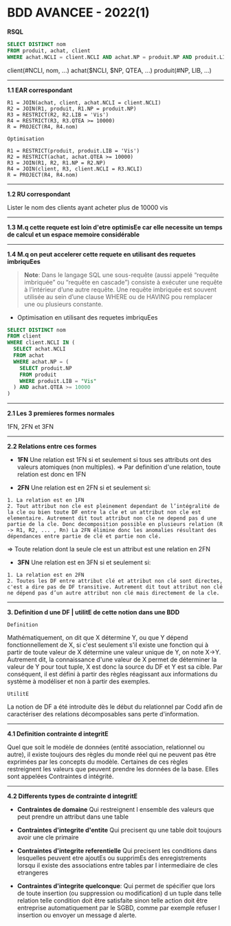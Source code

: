 # BDD AVANCEE - 2022(1)

**RSQL**
```sql
SELECT DISTINCT nom
FROM produit, achat, client
WHERE achat.NCLI = client.NCLI AND achat.NP = produit.NP AND produit.LIB = "Vis" AND achat.QTEA >= 10000
```

client(#NCLI, nom, ...)
achat($NCLI, $NP, QTEA, ...)
produit(#NP, LIB, ...)

---

**1.1 EAR correspondant**

```
R1 = JOIN(achat, client, achat.NCLI = client.NCLI)
R2 = JOIN(R1, produit, R1.NP = produit.NP)
R3 = RESTRICT(R2, R2.LIB = 'Vis')
R4 = RESTRICT(R3, R3.QTEA >= 10000)
R = PROJECT(R4, R4.nom)
```

`Optimisation`

```
R1 = RESTRICT(produit, produit.LIB = 'Vis')
R2 = RESTRICT(achat, achat.QTEA >= 10000)
R3 = JOIN(R1, R2, R1.NP = R2.NP)
R4 = JOIN(client, R3, client.NCLI = R3.NCLI)
R = PROJECT(R4, R4.nom)
```

---

**1.2 RU correspondant**

Lister le nom des clients ayant acheter plus de 10000 vis

---

**1.3 M.q cette requete est loin d'etre optimisEe car elle necessite un temps de calcul et un espace memoire considérable**

---

**1.4 M.q on peut accelerer cette requete en utilisant des requetes imbriquEes**

> **Note**: Dans le langage SQL une sous-requête (aussi appelé “requête imbriquée” ou “requête en cascade”) consiste à exécuter une requête à l’intérieur d’une autre requête. Une requête imbriquée est souvent utilisée au sein d’une clause WHERE ou de HAVING pou remplacer une ou plusieurs constante.

- Optimisation en utilisant des requetes imbriquEes
```sql
SELECT DISTINCT nom
FROM client
WHERE client.NCLI IN (
  SELECT achat.NCLI
  FROM achat
  WHERE achat.NP = (
    SELECT produit.NP
    FROM produit
    WHERE produit.LIB = "Vis"
  ) AND achat.QTEA >= 10000
)
```

---

**2.1 Les 3 premieres formes normales**

1FN, 2FN et 3FN 

---

**2.2 Relations entre ces formes**

- **1FN**
Une relation est 1FN si et seulement si tous ses attributs ont des valeurs atomiques (non multiples). 
=> Par definition d'une relation, toute relation est donc en 1FN

- **2FN**
Une relation est en 2FN si et seulement si:
```
1. La relation est en 1FN
2. Tout attribut non cle est pleinement dependant de l’intégralité de la cle ou bien toute DF entre la cle et un attribut non cle est elementaire. Autrement dit tout attribut non cle ne depend pas d une partie de la cle. Donc decomposition possible en plusieurs relation (R -> R1, R2, ... , Rn) La 2FN élimine donc les anomalies résultant des dépendances entre partie de clé et partie non clé.
```
=> Toute relation dont la seule cle est un attribut est une relation en 2FN

- **3FN**
Une relation est en 3FN si et seulement si:
```
1. La relation est en 2FN 
2. Toutes les DF entre attribut clé et attribut non clé sont directes, c'est a dire pas de DF transitive. Autrement dit tout attribut non clé ne dépend pas d’un autre attribut non clé mais directement de la cle.
```

---

**3. Definition d une DF | utilitE de cette notion dans une BDD**

`Definition` 

Mathématiquement, on dit que X détermine Y, ou que Y dépend fonctionnellement de X, si c'est seulement s'il existe une fonction qui à partir de toute valeur de X détermine une valeur unique de Y, on note X->Y. Autrement dit, la connaissance d'une valeur de X permet de déterminer la valeur de Y pour tout tuple, X est donc la source du DF et Y est sa cible. Par conséquent, il est défini à partir des règles réagissant aux informations du système à modéliser et non à partir des exemples.

`UtilitE` 

La notion de DF a été introduite dès le début du relationnel par Codd afin de caractériser des relations décomposables sans perte d'information.

---

**4.1 Definition contrainte d integritE**

Quel que soit le modèle de données (entité association, relationnel ou autre), il existe toujours des règles du monde réel qui ne peuvent pas être exprimées par les concepts du modèle. Certaines de ces règles restreignent les valeurs que peuvent prendre les données de la base. Elles sont appelées Contraintes d intégrité.

---

**4.2 Differents types de contrainte d integritE**

- **Contraintes de domaine** 
Qui restreignent l ensemble des valeurs que peut prendre un attribut dans une table 
  
- **Contraintes d'integrite d'entite**
Qui precisent qu une table doit toujours avoir une cle primaire 
  
- **Contraintes d'integrite referentielle**
Qui precisent les conditions dans lesquelles peuvent etre ajoutEs ou supprimEs des enregistrements lorsqu il existe des associations entre tables par l intermediaire de cles etrangeres
  
- **Contraintes d'integrite quelconque**: 
Qui permet de spécifier que lors de toute insertion (ou suppression ou modification) d un tuple dans telle relation telle condition doit être satisfaite sinon telle action doit être entreprise automatiquement par le SGBD, comme par exemple refuser l insertion ou envoyer un message d alerte.
